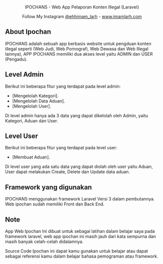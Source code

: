<p align="center">IPOCHANS - Web App Pelaporan Konten Illegal (Laravel)</p>

<p align="center">
    Follow My Instagram
<a href="https://www.instagram.com/ehhimam_larh/">@ehhimam_larh</a> - 
<a href="imamlarh.com">www.imamlarh.com</a>
</p>

## About Ipochan

IPOCHANS adalah sebuah app berbasis website untuk pengduan konten illegal seperti (Web Judi, Web Pornografi, Web Dewasa dan Web Illegal lainnya), APP IPOCHANS memiliki dua akses level yaitu ADMIN dan USER (Pengadu).

## Level Admin

Berikut ini beberapa fitur yang terdapat pada level admin:

- [Mengelolah Kategori].
- [Mengelolah Data Aduan].
- [Mengelolah User].

Di level admin hanya ada 3 data yang dapat dikelolah oleh Admin, yaitu Kategori, Aduan dan User.

## Level User

Berikut ini beberapa fitur yang terdapat pada level user:

- [Membuat Aduan].

Di level user yang ada satu data yang dapat diolah oleh user yaitu Aduan, User dapat melakukan Create, Delete dan Update data aduan.

## Framework yang digunakan

IPOCHANS menggunakan framework Laravel Versi 3 dalam pembutannya. 
Web ipochan sudah memiliki Front dan Back End.


## Note

App Web Ipochan Ini dibuat untuk sebagai latihan dalam belajar saya pada framework laravel, web app ipochan ini masih jauh dari kata sempurna dan masih banyak celah-celah didalamnya. <br>

Source Code Ipochan ini dapat kamu gunakan untuk belajar atau dapat sebagai referensi kamu dalam belajar bahasa pemograman atau framework.


